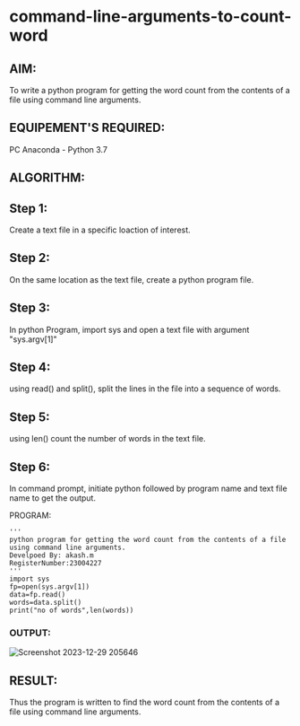 # command-line-arguments-to-count-word
## AIM:
To write a python program for getting the word count from the contents of a file using command line arguments.
## EQUIPEMENT'S REQUIRED: 
PC
Anaconda - Python 3.7
## ALGORITHM: 
## Step 1:
Create a text file in a specific loaction of interest.

## Step 2:
On the same location as the text file, create a python program file.

## Step 3:
In python Program, import sys and open a text file with argument "sys.argv[1]"

## Step 4:
using read() and split(), split the lines in the file into a sequence of words.

## Step 5:
using len() count the number of words in the text file.

## Step 6:
In command prompt, initiate python followed by program name and text file name to get the output.

PROGRAM:
```
'''
python program for getting the word count from the contents of a file using command line arguments.
Develpoed By: akash.m
RegisterNumber:23004227
'''
import sys
fp=open(sys.argv[1])
data=fp.read()
words=data.split()
print("no of words",len(words))
```

### OUTPUT:
![Screenshot 2023-12-29 205646](https://github.com/akashmano/command-line-arguments-to-count-word/assets/137408306/3e88889f-32b4-4eda-a56b-bdc1a0494170)



## RESULT:
Thus the program is written to find the word count from the contents of a file using command line arguments.
